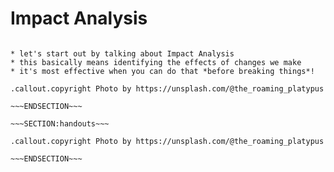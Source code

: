 <!SLIDE[bg=_images/impact.jpg] center subsection nofooter>
# Impact Analysis


~~~SECTION:notes~~~

* let's start out by talking about Impact Analysis
* this basically means identifying the effects of changes we make
* it's most effective when you can do that *before breaking things*!

.callout.copyright Photo by https://unsplash.com/@the_roaming_platypus

~~~ENDSECTION~~~

~~~SECTION:handouts~~~

.callout.copyright Photo by https://unsplash.com/@the_roaming_platypus

~~~ENDSECTION~~~
